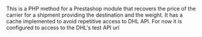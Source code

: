 This is a PHP method for a Prestashop module that recovers the price of the carrier for a shipment providing the destination and the weight. It has a cache implemented to avoid repetitive access to DHL API. For now it is configured to access to the DHL's test API url
